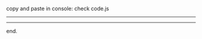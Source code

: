 copy and paste in console:
 check code.js
__________________________________________________________________________________________________________________________



__________________________________________________________________________________________________________________________


end.
